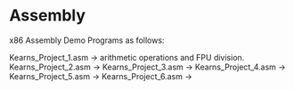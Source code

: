 # Assembly
x86 Assembly Demo Programs as follows:

Kearns_Project_1.asm -> arithmetic operations and FPU division.
Kearns_Project_2.asm -> 
Kearns_Project_3.asm -> 
Kearns_Project_4.asm -> 
Kearns_Project_5.asm -> 
Kearns_Project_6.asm -> 
